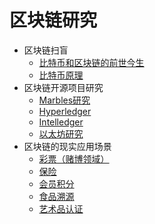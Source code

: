 # 区块链研究

- 区块链扫盲
  - [比特币和区块链的前世今生](/01-区块链扫盲/1-比特币和区块链的前世今生/readme.md)
  - [比特币原理](/01-区块链扫盲/2-比特币原理/readme.md)
- 区块链开源项目研究
  - [Marbles研究](/02-区块链开源项目研究/1-Marbles研究/readme.md)
  - [Hyperledger](/02-区块链开源项目研究/2-Hyperledger/readme.md)
  - [Intelledger](/02-区块链开源项目研究/3-intelledger/readme.md)
  - [以太坊研究](/02-区块链开源项目研究/3-以太坊研究/readme.md)
- 区块链的现实应用场景
  - [彩票（赌博领域）](/03-区块链的现实应用场景/01-彩票（赌博领域）/readme.md)
  - [保险](/03-区块链的现实应用场景/02-保险/readme.md)
  - [会员积分](/03-区块链的现实应用场景/03-会员积分/readme.md)
  - [食品溯源](/03-区块链的现实应用场景/04-食品溯源/readme.md)
  - [艺术品认证](/03-区块链的现实应用场景/05-艺术品认证/readme.md)
